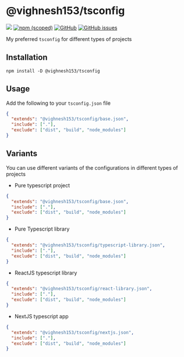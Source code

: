 # @vighnesh153/tsconfig

[![](https://img.shields.io/npm/dt/@vighnesh153/tsconfig)](https://img.shields.io/npm/dt/@vighnesh153/tsconfig)
[![npm (scoped)](https://img.shields.io/npm/v/@vighnesh153/-version)](https://www.npmjs.com/package/@vighnesh153/-version)
[![GitHub](https://img.shields.io/github/license/vighnesh153/vighnesh153-turbo)](https://github.com/vighnesh153/vighnesh153-turbo/blob/main/LICENSE)
[![GitHub issues](https://img.shields.io/github/issues/vighnesh153/vighnesh153-turbo)](https://github.com/vighnesh153/vighnesh153-turbo/issues)

My preferred `tsconfig` for different types of projects

## Installation

```shell
npm install -D @vighnesh153/tsconfig
```

## Usage

Add the following to your `tsconfig.json` file

```json
{
  "extends": "@vighnesh153/tsconfig/base.json",
  "include": ["."],
  "exclude": ["dist", "build", "node_modules"]
}
```

## Variants

You can use different variants of the configurations in different types of projects

- Pure typescript project

```json
{
  "extends": "@vighnesh153/tsconfig/base.json",
  "include": ["."],
  "exclude": ["dist", "build", "node_modules"]
}
```

- Pure Typescript library

```json
{
  "extends": "@vighnesh153/tsconfig/typescript-library.json",
  "include": ["."],
  "exclude": ["dist", "build", "node_modules"]
}
```

- ReactJS typescript library

```json
{
  "extends": "@vighnesh153/tsconfig/react-library.json",
  "include": ["."],
  "exclude": ["dist", "build", "node_modules"]
}
```

- NextJS typescript app

```json
{
  "extends": "@vighnesh153/tsconfig/nextjs.json",
  "include": ["."],
  "exclude": ["dist", "build", "node_modules"]
}
```
